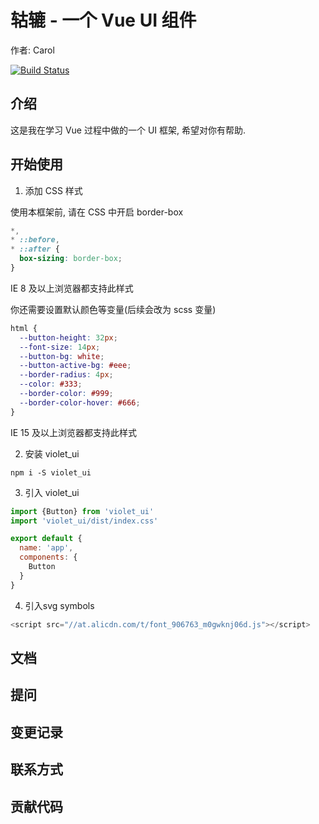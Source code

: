 # 轱辘 - 一个 Vue UI 组件

作者: Carol

[![Build Status](https://www.travis-ci.org/XiaoLuo01/Violet_ui.svg?branch=master)](https://www.travis-ci.org/XiaoLuo01/Violet_ui)

<!-- [![NPM](https://nodei.co/npm/violet_ui.png)](https://npmjs.org/violet_ui/violet_ui) -->

## 介绍

这是我在学习 Vue 过程中做的一个 UI 框架, 希望对你有帮助.

## 开始使用

1. 添加 CSS 样式

使用本框架前, 请在 CSS 中开启 border-box

```css
*,
* ::before,
* ::after {
  box-sizing: border-box;
}
```

IE 8 及以上浏览器都支持此样式

你还需要设置默认颜色等变量(后续会改为 scss 变量)

```css
html {
  --button-height: 32px;
  --font-size: 14px;
  --button-bg: white;
  --button-active-bg: #eee;
  --border-radius: 4px;
  --color: #333;
  --border-color: #999;
  --border-color-hover: #666;
}
```
IE 15 及以上浏览器都支持此样式

2. 安装 violet_ui

```
npm i -S violet_ui
```

3. 引入 violet_ui
```js
import {Button} from 'violet_ui'
import 'violet_ui/dist/index.css'

export default {
  name: 'app',
  components: {
    Button
  }
}
```

4. 引入svg symbols
```js
<script src="//at.alicdn.com/t/font_906763_m0gwknj06d.js"></script>
```

## 文档

## 提问

## 变更记录

## 联系方式

## 贡献代码
